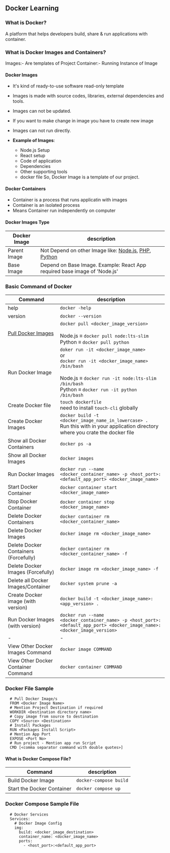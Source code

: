 <!-- # Docker Learning -->

## Docker Learning

### What is Docker?
A platform that helps developers build, share & run applications with container.

### What is Docker Images and Containers?
Images:- Are templates of Project
Container:- Running Instance of Image

#### Docker Images
- It's kind of ready-to-use software read-only template
- Images is made with source codes, libraries, external dependencies and tools.
- Images can not be updated.
- If you want to make change in image you have to create new image
- Images can not run directly.</br>
  
- **Example of Images**:</br>
  - Node.js Setup
  - React setup
  - Code of application
  - Dependencies
  - Other supporting tools
  - docker file
So, Docker Image is a template of our project.</br>

#### Docker Containers
- Container is a process that runs applicatin with images
- Container is an isolated process
- Means Container run independently on computer

#### Docker Images Type
Docker Image | description
------- | --------
Parent Image  |   Not Depend on other Image like: [Node.js](https://hub.docker.com/_/node), [PHP](https://hub.docker.com/_/php), [Python](https://hub.docker.com/_/python)
Base Image    |   Depend on Base Image. Example: React App required base image of 'Node.js'

### Basic Command of Docker
Command | description
------- | --------
help                | `docker -help`
version             | `docker --version`
[Pull Docker Images](https://hub.docker.com)  | `docker pull <docker_image_version>` <br> <br> Node.js ≡ `docker pull node:lts-slim` <br> Python ≡ `docker pull python`
Run Docker Image |`doker run -it <docker_image_name>` <br>or<br> `docker run -it <docker_image_name> /bin/bash` <br><br> Node.js ≡ `docker run -it node:lts-slim /bin/bash` <br> Python ≡ `docker run -it python /bin/bash`
Create Docker file| `touch dockerfile` <br> need to install `touch-cli` globally
Create Docker Images | `docker build -t <docker_image_name_in_lowercase> .` <br> Run this with in your application directory where you crate the docker file
Show all Docker Containers  | `docker ps -a`
Show all Docker Images      | `docker images`
Run Docker Images           | `docker run --name <docker_container_name> -p <host_port>:<default_app_port> <docker_image_name>`
Start Docker Container      | `docker container start <docker_image_name>`
Stop Docker Container       | `docker container stop <docker_image_name>`
Delete Docker Containers             |  `docker container rm <docker_container_name>`
Delete Docker Images                 | `docker image rm <docker_image_name>` 
Delete Docker Containers (Forcefully)|  `docker container rm <docker_container_name> -f`
Delete Docker Images (Forcefully)   | `docker image rm <docker_image_name> -f`
Delete all Docker Images/Container  | `docker system prune -a`
Create Docker image (with version)  | `docker build -t <docker_image_name>:<app_version> .`
Run Docker Images   (with version)  | `docker run --name <docker_container_name> -p <host_port>:<default_app_port> <docker_image_name>:<docker_image_version>`
-|-
View Other Docker Images Command    | `docker image COMMAND`
View Other Docker Container Command | `docker container COMMAND`

### Docker File Sample
```
  # Pull Docker Image/s
  FROM <Docker Image Name>
  # Mention Project Destination if required
  WORKDIR <Destination directory name>
  # Copy image from source to destination
  COPY <Source> <Destination>
  # Install Packages
  RUN <Packages Install Script>
  # Mention App Port 
  EXPOSE <Port No>
  # Run project - Mention app run Script
  CMD [<comma separator command with double quotes>]
```

#### What is Docker Compose File?
Command | description
------- | --------
Build Docker Image          | `docker-compose build`
Start the Docker Container  | `docker compose up`

### Docker Compose Sample File
```
  # Docker Services
  Services:
    # Docker Image Config
    img:
      build: <docker_image_destination>
      container_name: <docker_image_name>
      ports:
        - <host_port>:<default_app_port>
```
